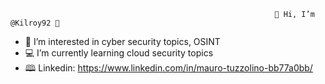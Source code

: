                                                                👋 Hi, I’m @Kilroy92 👋
                                                                    
- 👀 I’m interested in cyber security topics, OSINT
- 💻 I’m currently learning cloud security topics
- 🕮 Linkedin: https://www.linkedin.com/in/mauro-tuzzolino-bb77a0bb/

<!---
Kilroy92/Kilroy92 is a ✨ special ✨ repository because its `README.md` (this file) appears on your GitHub profile.
You can click the Preview link to take a look at your changes.
--->
